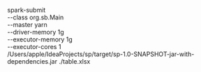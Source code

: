 spark-submit \
--class org.sb.Main \
--master yarn \
--driver-memory 1g \
--executor-memory 1g \
--executor-cores 1 \
 /Users/apple/IdeaProjects/sp/target/sp-1.0-SNAPSHOT-jar-with-dependencies.jar  ./table.xlsx

